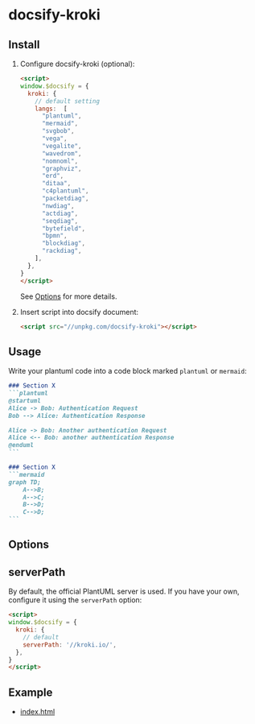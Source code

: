 # docsify-kroki

## Install

1. Configure docsify-kroki (optional):

    ```html
    <script>
    window.$docsify = {
      kroki: {
        // default setting
        langs:  [
          "plantuml",
          "mermaid",
          "svgbob",
          "vega",
          "vegalite",
          "wavedrom",
          "nomnoml",
          "graphviz",
          "erd",
          "ditaa",
          "c4plantuml",
          "packetdiag",
          "nwdiag",
          "actdiag",
          "seqdiag",
          "bytefield",
          "bpmn",
          "blockdiag",
          "rackdiag",
        ],
      },
    }
    </script>
    ```

    See [Options](#Options) for more details.

2. Insert script into docsify document:

    ```html
    <script src="//unpkg.com/docsify-kroki"></script>
    ```


## Usage

Write your plantuml code into a code block marked ``plantuml`` or ``mermaid``:

````markdown
### Section X
```plantuml
@startuml
Alice -> Bob: Authentication Request
Bob --> Alice: Authentication Response

Alice -> Bob: Another authentication Request
Alice <-- Bob: another authentication Response
@enduml
```
````

````markdown
### Section X
```mermaid
graph TD;
    A-->B;
    A-->C;
    B-->D;
    C-->D;
```
````



## Options

## serverPath
By default, the official PlantUML server is used. If you have your own, configure it using the `serverPath` option:

```html
<script>
window.$docsify = {
  kroki: {
    // default
    serverPath: '//kroki.io/',
  },
}
</script>
```


## Example

- [index.html](example/index.html)
